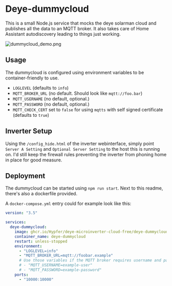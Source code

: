 # Deye-dummycloud

This is a small Node.js service that mocks the deye solarman cloud and publishes all the data to an MQTT broker.
It also takes care of Home Assistant autodiscovery leading to things just working.

![dummycloud_demo.png](../img/dummycloud_demo.png)

## Usage

The dummycloud is configured using environment variables to be container-friendly to use.

- `LOGLEVEL` (defaults to `info`)
- `MQTT_BROKER_URL` (no default. Should look like `mqtt://foo.bar`)
- `MQTT_USERNAME` (no default, optional.)
- `MQTT_PASSWORD` (no default, optional.)
- `MQTT_CHECK_CERT` set to `false` for using `mqtts` with self signed certificate (defaults to `true`)

## Inverter Setup

Using the `/config_hide.html` of the inverter webinterface, simply point `Server A Setting` and `Optional Server Setting` to the host this is running on.
I'd still keep the firewall rules preventing the inverter from phoning home in place for good measure.

## Deployment

The dummycloud can be started using `npm run start`. Next to this readme, there's also a dockerfile provided.

A `docker-compose.yml` entry could for example look like this:

```yml
version: "3.5"

services:
  deye-dummycloud:
    image: ghcr.io/Hypfer/deye-microinverter-cloud-free/deye-dummycloud:latest
    container_name: deye-dummycloud
    restart: unless-stopped
    environment:
      - "LOGLEVEL=info"
      - "MQTT_BROKER_URL=mqtt://foobar.example"
      # Use those variables if the MQTT broker requires username and password
      # - "MQTT_USERNAME=example-user"
      # - "MQTT_PASSWORD=example-password"
    ports:
      - "10000:10000"
```
